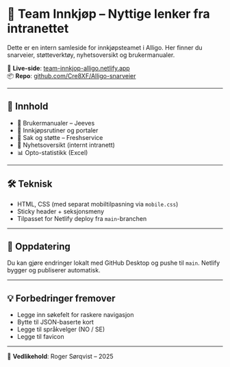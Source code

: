 # 🛒 Team Innkjøp – Nyttige lenker fra intranettet

Dette er en intern samleside for innkjøpsteamet i Alligo. Her finner du snarveier, støtteverktøy, nyhetsoversikt og brukermanualer.

🔗 **Live-side**: [team-innkjop-alligo.netlify.app](https://team-innkjop-alligo.netlify.app)  
📦 **Repo**: [github.com/Cre8XF/Alligo-snarveier](https://github.com/Cre8XF/Alligo-snarveier)

---

## 🚀 Innhold

- 📘 Brukermanualer – Jeeves
- 🛒 Innkjøpsrutiner og portaler
- 🧠 Sak og støtte – Freshservice
- 📰 Nyhetsoversikt (internt intranett)
- 📊 Opto-statistikk (Excel)

---

## 🛠 Teknisk

- HTML, CSS (med separat mobiltilpasning via `mobile.css`)
- Sticky header + seksjonsmeny
- Tilpasset for Netlify deploy fra `main`-branchen

---

## 🔄 Oppdatering

Du kan gjøre endringer lokalt med GitHub Desktop og pushe til `main`. Netlify bygger og publiserer automatisk.

---

## 💡 Forbedringer fremover

- Legge inn søkefelt for raskere navigasjon
- Bytte til JSON-baserte kort
- Legge til språkvelger (NO / SE)
- Legge til favicon

---

🧠 **Vedlikehold**: Roger Sørqvist – 2025
